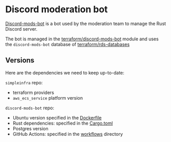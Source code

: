 # Discord moderation bot

[Discord-mods-bot](https://github.com/rust-lang/discord-mods-bot)
is a bot used by the moderation team to manage the Rust Discord server.

The bot is managed in the
[terraform/discord-mods-bot](https://github.com/rust-lang/simpleinfra/tree/master/terraform/discord-mods-bot)
module and uses the `discord-mods-bot` database of
[terraform/rds-databases](https://github.com/rust-lang/simpleinfra/tree/master/terraform/rds-databases)

## Versions

Here are the dependencies we need to keep up-to-date:

`simpleinfra` repo:

- terraform providers
- `aws_ecs_service` platform version

`discord-mods-bot` repo:

- Ubuntu version specified in the
  [Dockerfile](https://github.com/rust-lang/discord-mods-bot/blob/master/Dockerfile)
- Rust dependencies: specified in the
  [Cargo.toml](https://github.com/rust-lang/discord-mods-bot/blob/master/Cargo.toml)
- Postgres version
- GitHub Actions: specified in the
  [workflows](https://github.com/rust-lang/discord-mods-bot/tree/master/.github/workflows)
  directory
